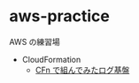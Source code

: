 # aws-practice

AWS の練習場

- CloudFormation
  - [CFn で組んでみたログ基盤](https://github.com/nukopy/aws-practice/tree/master/cloudformation/stacks/log-etl)
